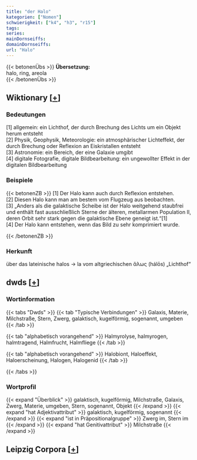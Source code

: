 ```yaml
---
title: "der Halo"
kategorien: ["Nomen"]
schwierigkeit: ["k4", "h3", "r15"]
tags:
series:
mainDornseiffs:
domainDornseiffs:
url: "Halo"
---
```


{{< betonenÜbs >}}
**Übersetzung:**  
halo, ring, areola  
{{< /betonenÜbs >}}

## Wiktionary [[+](https://de.wiktionary.org/wiki/Halo)]

### Bedeutungen
[1] allgemein: ein Lichthof, der durch Brechung des Lichts um ein Objekt herum entsteht  
[2] Physik, Geophysik, Meteorologie: ein atmosphärischer Lichteffekt, der durch Brechung oder Reflexion an Eiskristallen entsteht  
[3] Astronomie: ein Bereich, der eine Galaxie umgibt  
[4] digitale Fotografie, digitale Bildbearbeitung: ein ungewollter Effekt in der digitalen Bildbearbeitung  

### Beispiele
{{< betonenZB >}}
[1] Der Halo kann auch durch Reflexion entstehen.  
[2] Diesen Halo kann man am bestem vom Flugzeug aus beobachten.  
[3] „Anders als die galaktische Scheibe ist der Halo weitgehend staubfrei und enthält fast ausschließlich Sterne der älteren, metallarmen Population II, deren Orbit sehr stark gegen die galaktische Ebene geneigt ist.“[1]  
[4] Der Halo kann entstehen, wenn das Bild zu sehr komprimiert wurde.  

{{< /betonenZB >}}
### Herkunft
über das lateinische halos → la vom altgriechischen ἅλως (hálōs) „Lichthof“  



## dwds [[+](https://www.dwds.de/wb/Halo)]

### Wortinformation
{{< tabs "Dwds" >}}
{{< tab "Typische Verbindungen" >}}
Galaxis, Materie, Milchstraße, Stern, Zwerg, galaktisch, kugelförmig, sogenannt, umgeben
{{< /tab >}}

{{< tab "alphabetisch vorangehend" >}}
Halmyrolyse, halmyrogen, halmtragend, Halmfrucht, Halmfliege
{{< /tab >}}

{{< tab "alphabetisch vorangehend" >}}
Halobiont, Haloeffekt, Haloerscheinung, Halogen, Halogenid
{{< /tab >}}

{{< /tabs >}}

### Wortprofil
{{< expand "Überblick" >}} galaktisch, kugelförmig, Milchstraße, Galaxis, Zwerg, Materie, umgeben, Stern, sogenannt, Objekt {{< /expand >}}
{{< expand "hat Adjektivattribut" >}} galaktisch, kugelförmig, sogenannt {{< /expand >}}
{{< expand "ist in Präpositionalgruppe" >}} Zwerg im, Stern im {{< /expand >}}
{{< expand "hat Genitivattribut" >}} Milchstraße {{< /expand >}}

## Leipzig Corpora [[+](https://corpora.uni-leipzig.de/en/res?word=Halo&corpusId=deu_newscrawl-public_2018)]

